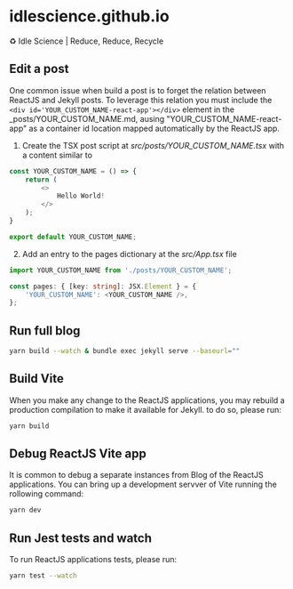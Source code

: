 # idlescience.github.io
♻️ Idle Science | Reduce, Reduce, Recycle

## Edit a post
One common issue when build a post is to forget the relation between ReactJS and Jekyll posts. To leverage this relation you must include the ```<div id='YOUR_CUSTOM_NAME-react-app'></div>``` element in the _posts/YOUR_CUSTOM_NAME.md, ausing "YOUR_CUSTOM_NAME-react-app" as a container id location mapped automatically by the ReactJS app.

1) Create the TSX post script at *src/posts/YOUR_CUSTOM_NAME.tsx* with a content similar to
```typescript
const YOUR_CUSTOM_NAME = () => {
    return (
        <>
            Hello World!
        </>
    );
}

export default YOUR_CUSTOM_NAME;
```

2) Add an entry to the pages dictionary at the *src/App.tsx* file
```typescript
import YOUR_CUSTOM_NAME from './posts/YOUR_CUSTOM_NAME';

const pages: { [key: string]: JSX.Element } = {
    'YOUR_CUSTOM_NAME': <YOUR_CUSTOM_NAME />,
};
```

## Run full blog
```bash
yarn build --watch & bundle exec jekyll serve --baseurl=""
```

## Build Vite
When you make any change to the ReactJS applications, you may rebuild a production compilation to make it available for Jekyll. to do so, please run:
```bash
yarn build
```

## Debug ReactJS Vite app
It is common to debug a separate instances from Blog of the ReactJS applications. You can bring up a development servver of Vite running the rollowing command:
```bash
yarn dev
```

## Run Jest tests and watch
To run ReactJS applications tests, please run:
```bash
yarn test --watch
```
